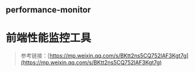 ## performance-monitor
# 前端性能监控工具
> 参考链接：[https://mp.weixin.qq.com/s/BKtt2ns5CQ752lAF3Kgt7g](https://mp.weixin.qq.com/s/BKtt2ns5CQ752lAF3Kgt7g)
